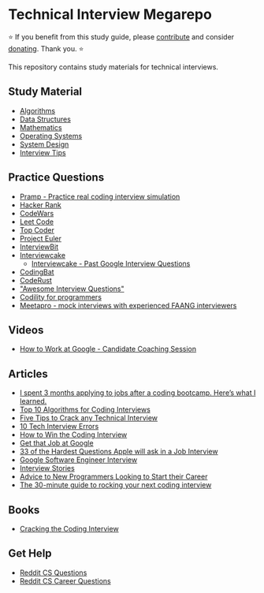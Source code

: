 # Technical Interview Megarepo
:star: If you benefit from this study guide, please [contribute](https://github.com/jdsutton/Technical-Interview-Megarepo/blob/master/CONTRIBUTING.md) and consider [donating](https://github.com/jdsutton/Technical-Interview-Megarepo/blob/master/DONATE.md). Thank you. :star:

This repository contains study materials for technical interviews.

## Study Material
* [Algorithms](https://github.com/jdsutton/Technical-Interview-Megarepo/tree/master/Algorithms)
* [Data Structures](https://github.com/jdsutton/Technical-Interview-Megarepo/tree/master/Data%20Structures)
* [Mathematics](https://github.com/jdsutton/Technical-Interview-Megarepo/tree/master/Mathematics)
* [Operating Systems](https://github.com/jdsutton/Technical-Interview-Megarepo/tree/master/Operating%20Systems)
* [System Design](https://github.com/jdsutton/Technical-Interview-Megarepo/tree/master/System%20Design)
* [Interview Tips](https://github.com/jdsutton/Technical-Interview-Megarepo/tree/master/Advice)

## Practice Questions
* [Pramp - Practice real coding interview simulation](https://www.pramp.com/ref/gt6)
* [Hacker Rank](https://www.hackerrank.com/)
* [CodeWars](http://www.codewars.com/)
* [Leet Code](https://leetcode.com/)
* [Top Coder](https://www.topcoder.com/my-dashboard/)
* [Project Euler](https://projecteuler.net/)
* [InterviewBit](https://www.interviewbit.com/)
* [Interviewcake](https://www.interviewcake.com/)
  * [Interviewcake - Past Google Interview Questions](https://www.interviewcake.com/google-interview-questions)
* [CodingBat](http://codingbat.com/java)
* [CodeRust](https://www.educative.io/collection/5642554087309312/5679846214598656)
* ["Awesome Interview Questions"](https://github.com/MaximAbramchuck/awesome-interview-questions)
* [Codility for programmers](https://codility.com/programmers/)
* [Meetapro - mock interviews with experienced FAANG interviewers](https://meetapro.com/?utm_source=timgit)

## Videos
* [How to Work at Google - Candidate Coaching Session](https://www.youtube.com/watch?v=oWbUtlUhwa8&feature=youtu.be)

## Articles
* [I spent 3 months applying to jobs after a coding bootcamp. Here’s what I learned.](https://medium.freecodecamp.com/5-key-learnings-from-the-post-bootcamp-job-search-9a07468d2331#.gv33jktqq)
* [Top 10 Algorithms for Coding Interviews](http://www.programcreek.com/2012/11/top-10-algorithms-for-coding-interview/)
* [Five Tips to Crack any Technical Interview](https://www.linkedin.com/pulse/20140709101232-15993456-five-tips-to-crack-any-technical-interview)
* [10 Tech Interview Errors](http://www.monster.com/career-advice/article/ten-tech-it-interview-errors)
* [How to Win the Coding Interview](https://blog.devmastery.com/how-to-win-the-coding-interview-71ae7102d685#.86ew7cfex)
* [Get that Job at Google](http://steve-yegge.blogspot.com/2008/03/get-that-job-at-google.html)
* [33 of the Hardest Questions Apple will ask in a Job Interview](http://www.businessinsider.com/the-hardest-apple-interview-questions-2016-4)
* [Google Software Engineer Interview](https://www.glassdoor.com/Interview/Google-Software-Engineer-Interview-Questions-EI_IE9079.0,6_KO7,24.htm#InterviewReview_1369302)
* [Interview Stories](http://intearview.com/)
* [Advice to New Programmers Looking to Start their Career](http://blog.tplus1.com/blog/2016/05/28/my-advice-to-new-programmers-looking-to-start-their-career/)
* [The 30-minute guide to rocking your next coding interview
](https://medium.freecodecamp.org/coding-interviews-for-dummies-5e048933b82b)

## Books
* [Cracking the Coding Interview](http://www.amazon.com/gp/product/098478280X/ref=as_li_tl?ie=UTF8&camp=1789&creative=390957&creativeASIN=098478280X&linkCode=as2&tag=htcatu-20&linkId=B6WXIEKJHEBBWJ7B)


## Get Help
* [Reddit CS Questions](https://www.reddit.com/r/CS_Questions)
* [Reddit CS Career Questions](https://www.reddit.com/r/cscareerquestions)
